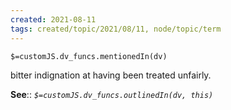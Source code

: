 ```yaml
---
created: 2021-08-11
tags: created/topic/2021/08/11, node/topic/term
---
```

`$=customJS.dv_funcs.mentionedIn(dv)`

 bitter indignation at having been treated unfairly.

**See**:: 
*`$=customJS.dv_funcs.outlinedIn(dv, this)`*


